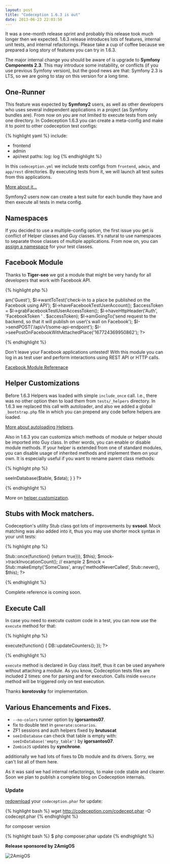 ```yaml
---
layout: post
title: "Codeception 1.6.3 is out"
date: 2013-06-23 22:03:50
---
```


It was a one-month release sprint and probably this release took much longer then we expected.
1.6.3 release introduces lots of features, internal unit tests, and internal refactorings. Please take a cup of coffee because we prepared a long story of features you can try in 1.6.3.

The major internal change you should be aware of is upgrade to **Symfony Components 2.3**. This may introduce some instability, or conflicts (if you use previous Symfony version), but the good news are that: Symfony 2.3 is LTS, so we are going to stay on this version for a long time.

## One-Runner

This feature was expected by **Symfony2** users, as well as other developers who uses several independent applications in a project (as Symfony bundles are). From now on you are not limited to execute tests from only one directory. In Codeception 1.6.3 you can create a meta-config and make it to point to other codeception test configs:

{% highlight yaml %}
include:
  - frontend
  - admin
  - api/rest
paths:
  log: log
{% endhighlight %}

In this `codeception.yml` we include tests configs from `frontend`, `admin`, and `app/rest` directories. By executing tests from it, we will launch all test suites from this applications.

[More about it...](http://codeception.com/docs/08-Customization)

Symfony2 users now can create a test suite for each bundle they have and then execute all tests in meta config.

## Namespaces

If you decided to use a multiple-config option, the first issue you get is conflict of Helper classes and Guy classes. It's natural to use namespaces to separate those classes of multiple applications. From now on, you can [assign a namespace](http://codeception.com/docs/08-Customization#Namespaces) for your test classes.

## Facebook Module

Thanks to **Tiger-seo** we got a module that might be very handy for all developers that work with Facebook API.

{% highlight php %}
<?php
$I = new ApiGuy($scenario);
$I->am('Guest');
$I->wantToTest('check-in to a place be published on the Facebook using API');
$I->haveFacebookTestUserAccount();
$accessToken = $I->grabFacebookTestUserAccessToken();
$I->haveHttpHeader('Auth', 'FacebookToken ' . $accessToken);
$I->amGoingTo('send request to the backend, so that it will publish on user\'s wall on Facebook');
$I->sendPOST('/api/v1/some-api-endpoint');
$I->seePostOnFacebookWithAttachedPlace('167724369950862');
?>
{% endhighlight %}

Don't leave your Facebook applications untested! With this module you can log in as test user and perform interactions using REST API or HTTP calls.

[Facebook Module Referenace](http://codeception.com/docs/modules/Facebook)

## Helper Customizations

Before 1.6.3 Helpers was loaded with simple `include_once` call. I.e., there was no other option then to load them from `tests/_helpers` directory. In 1.6.3 we replaced this call with autoloader, and also we added a global `_bootstrap.php` file in which you can prepend any code before helpers are loaded.

[More about autoloading Helpers](http://codeception.com/docs/08-Customization).

Also in 1.6.3 you can customiza which methods of module or helper should be imported into Guy class. In other words, you can enable or disable module methods. If your helper is extended from one of standard modules, you can disable usage of inherited methods and implement them on your own. It is especially useful if you want to rename parent class methods:

{% highlight php %}
<?php
class SecondDbHelper extends Db {
    public static $includeInheritedActions = false;

    public function seeInSecondDb($table, $data = array())
    {
        $this->seeInDatabase($table, $data);
    }
}    
?>
{% endhighlight %}

More on [helper customization](http://codeception.com/docs/03-ModulesAndHelpers#Extension-options).

## Stubs with Mock matchers.

Codeception's utility Stub class got lots of improvements by **svsool**. Mock matching was also added into it, thus you may use shorter mock syntax in your unit tests:

{% highlight php %}
<?php
use \Codeception\Util\Stub;
// example 1
$mock = Stub::makeEmpty('SomeClass', array(
    'trackInvocationCount' => 
     Stub::once(function() {return true})),
     $this);

$mock->trackInvocationCount();

// example 2
$mock = Stub::makeEmpty('SomeClass', array('methodNeverCalled',  Stub::never(), $this);
?>
{% endhighlight %}

Complete reference is coming soon.

## Execute Call

In case you need to execute custom code in a test, you can now use the `execute` method for that:

{% highlight php %}
<?php 
$I->execute(function() {
  DB::updateCounters();
});
?>
{% endhighlight %}

`execute` method is declared in Guy class itself, thus it can be used anywhere without attaching a module. 
As you know, Codeception tests files are included 2 times: one for parsing and for execution. Calls inside `execute` method will be triggered only on test execution. 

Thanks **korotovsky** for implementation.

## Various Ehancements and Fixes.

* `--no-colors` runner option by **igorsantos07**.
* fix to double text in `generate:scenarios`.
* ZF1 sessions and auth helpers fixed by **brutuscat**
* `seeInDatabase` can check that table is empty with: `seeInDatabase('empty_table')` by **igorsantos07**.
* `ZombieJS` updates by **synchrone**.

additionally we had lots of fixes to Db module and its drivers. Sorry, we can't list all of them here.

As it was said we had internal refactorings, to make code stable and clearer.
Soon we plan to publish a complete blog on Codeception internals.

### Update

[redownload](http://codeception.com/thanks.html) your `codeception.phar` for update:

{% highlight bash %}
wget http://codeception.com/codecept.phar -O codecept.phar
{% endhighlight %}

for composer version

{% highlight bash %}
$ php composer.phar update
{% endhighlight %}
 
**Release sponsored by 2AmigOS**

![2AmigOS](http://2amigos.us/img/logo.png)